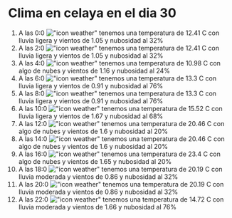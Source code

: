 # Clima en celaya en el dia 30

1. A las 0:0 !["icon weather"](http://openweathermap.org/img/w/10n.png) tenemos una temperatura de 12.41 C con lluvia ligera y  vientos de 1.05 y nubosidad al 32%
1. A las 2:0 !["icon weather"](http://openweathermap.org/img/w/10n.png) tenemos una temperatura de 12.41 C con lluvia ligera y  vientos de 1.05 y nubosidad al 32%
1. A las 4:0 !["icon weather"](http://openweathermap.org/img/w/02n.png) tenemos una temperatura de 10.98 C con algo de nubes y  vientos de 1.16 y nubosidad al 24%
1. A las 6:0 !["icon weather"](http://openweathermap.org/img/w/10n.png) tenemos una temperatura de 13.3 C con lluvia ligera y  vientos de 0.91 y nubosidad al 76%
1. A las 8:0 !["icon weather"](http://openweathermap.org/img/w/10d.png) tenemos una temperatura de 13.3 C con lluvia ligera y  vientos de 0.91 y nubosidad al 76%
1. A las 10:0 !["icon weather"](http://openweathermap.org/img/w/10d.png) tenemos una temperatura de 15.52 C con lluvia ligera y  vientos de 1.67 y nubosidad al 68%
1. A las 12:0 !["icon weather"](http://openweathermap.org/img/w/02d.png) tenemos una temperatura de 20.46 C con algo de nubes y  vientos de 1.6 y nubosidad al 20%
1. A las 14:0 !["icon weather"](http://openweathermap.org/img/w/02d.png) tenemos una temperatura de 20.46 C con algo de nubes y  vientos de 1.6 y nubosidad al 20%
1. A las 16:0 !["icon weather"](http://openweathermap.org/img/w/02d.png) tenemos una temperatura de 23.4 C con algo de nubes y  vientos de 1.65 y nubosidad al 20%
1. A las 18:0 !["icon weather"](http://openweathermap.org/img/w/10d.png) tenemos una temperatura de 20.19 C con lluvia moderada y  vientos de 0.86 y nubosidad al 32%
1. A las 20:0 !["icon weather"](http://openweathermap.org/img/w/10n.png) tenemos una temperatura de 20.19 C con lluvia moderada y  vientos de 0.86 y nubosidad al 32%
1. A las 22:0 !["icon weather"](http://openweathermap.org/img/w/10n.png) tenemos una temperatura de 14.72 C con lluvia moderada y  vientos de 1.66 y nubosidad al 76%
